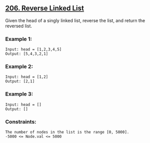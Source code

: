 ## [206. Reverse Linked List](https://leetcode.com/problems/reverse-linked-list/description/)

Given the head of a singly linked list, reverse the list, and return the reversed list.

 

### Example 1:
```
Input: head = [1,2,3,4,5]
Output: [5,4,3,2,1]
```
### Example 2:
```
Input: head = [1,2]
Output: [2,1]
```
### Example 3:
```
Input: head = []
Output: []
 ```

### Constraints:
```
The number of nodes in the list is the range [0, 5000].
-5000 <= Node.val <= 5000
 ```
